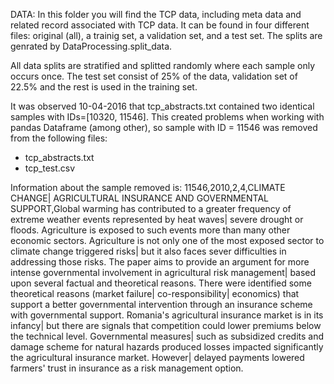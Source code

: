 DATA:
In this folder you will find the TCP data, including meta data and related record associated with TCP data. 
It can be found in four different files: original (all), a trainig set, a validation set, and a 
test set. The splits are genrated by DataProcessing.split_data. 

All data splits are stratified and splitted randomly where each sample 
only occurs once. The test set consist of 25% of the data, validation 
set of 22.5% and the rest is used in the training set.

It was observed 10-04-2016 that tcp_abstracts.txt contained two
identical samples with IDs=[10320, 11546]. This created problems
when working with pandas Dataframe (among other), so sample with
ID = 11546 was removed from the following files:
- tcp_abstracts.txt
- tcp_test.csv

Information about the sample removed is: 
11546,2010,2,4,CLIMATE CHANGE| AGRICULTURAL INSURANCE AND GOVERNMENTAL SUPPORT,Global warming has contributed to a greater frequency of extreme weather events represented by heat waves| severe drought or floods. Agriculture is exposed to such events more than many other economic sectors. Agriculture is not only one of the most exposed sector to climate change triggered risks| but it also faces sever difficulties in addressing those risks. The paper aims to provide an argument for more intense governmental involvement in agricultural risk management| based upon several factual and theoretical reasons. There were identified some theoretical reasons (market failure| co-responsibility| economics) that support a better governmental intervention through an insurance scheme with governmental support. Romania's agricultural insurance market is in its infancy| but there are signals that competition could lower premiums below the technical level. Governmental measures| such as subsidized credits and damage scheme for natural hazards produced losses impacted significantly the agricultural insurance market. However| delayed payments lowered farmers' trust in insurance as a risk management option.